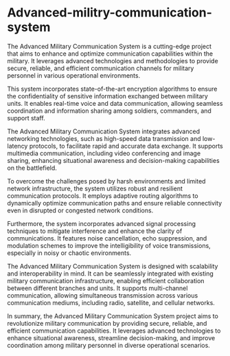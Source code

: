 # Advanced-militry-communication-system
The Advanced Military Communication System is a cutting-edge project that aims to enhance and optimize communication capabilities within the military. It leverages advanced technologies and methodologies to provide secure, reliable, and efficient communication channels for military personnel in various operational environments.

This system incorporates state-of-the-art encryption algorithms to ensure the confidentiality of sensitive information exchanged between military units. It enables real-time voice and data communication, allowing seamless coordination and information sharing among soldiers, commanders, and support staff.

The Advanced Military Communication System integrates advanced networking technologies, such as high-speed data transmission and low-latency protocols, to facilitate rapid and accurate data exchange. It supports multimedia communication, including video conferencing and image sharing, enhancing situational awareness and decision-making capabilities on the battlefield.

To overcome the challenges posed by harsh environments and limited network infrastructure, the system utilizes robust and resilient communication protocols. It employs adaptive routing algorithms to dynamically optimize communication paths and ensure reliable connectivity even in disrupted or congested network conditions.

Furthermore, the system incorporates advanced signal processing techniques to mitigate interference and enhance the clarity of communications. It features noise cancellation, echo suppression, and modulation schemes to improve the intelligibility of voice transmissions, especially in noisy or chaotic environments.

The Advanced Military Communication System is designed with scalability and interoperability in mind. It can be seamlessly integrated with existing military communication infrastructure, enabling efficient collaboration between different branches and units. It supports multi-channel communication, allowing simultaneous transmission across various communication mediums, including radio, satellite, and cellular networks.

In summary, the Advanced Military Communication System project aims to revolutionize military communication by providing secure, reliable, and efficient communication capabilities. It leverages advanced technologies to enhance situational awareness, streamline decision-making, and improve coordination among military personnel in diverse operational scenarios.






